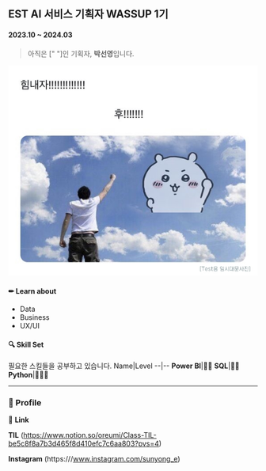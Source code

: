 ## EST AI 서비스 기획자 WASSUP 1기  
#### 2023.10 ~ 2024.03 

> 아직은 ["       "]인 기획자, **박선영**입니다.

![sample](imgs/img1.jpg)

#### ✏ **Learn about**
  * Data
  * Business
  * UX/UI

#### 🔍 **Skill Set**
필요한 스킬들을 공부하고 있습니다. 
Name|Level
--|--
**Power BI**|🔵🔵
**SQL**|🔵🔵
**Python**|🔵🔵🔵


------------

### 👩 Profile 

📎 **Link**


**TIL** (https://www.notion.so/oreumi/Class-TIL-be5c8f8a7b3d465f8d410efc7c6aa803?pvs=4) 


**Instagram** (https:///www.instagram.com/sunyong_e) 

